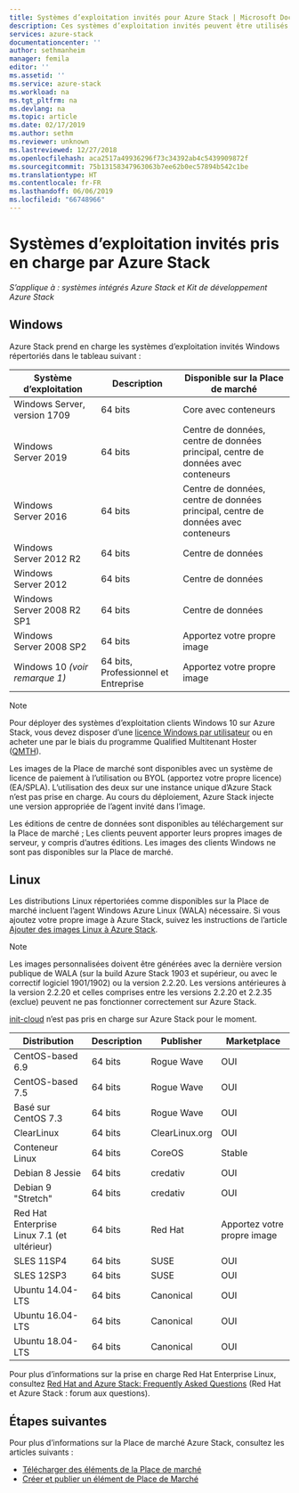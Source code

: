 ```yaml
---
title: Systèmes d’exploitation invités pour Azure Stack | Microsoft Docs
description: Ces systèmes d’exploitation invités peuvent être utilisés avec Azure Stack.
services: azure-stack
documentationcenter: ''
author: sethmanheim
manager: femila
editor: ''
ms.assetid: ''
ms.service: azure-stack
ms.workload: na
ms.tgt_pltfrm: na
ms.devlang: na
ms.topic: article
ms.date: 02/17/2019
ms.author: sethm
ms.reviewer: unknown
ms.lastreviewed: 12/27/2018
ms.openlocfilehash: aca2517a49936296f73c34392ab4c5439909872f
ms.sourcegitcommit: 75b13158347963063b7ee62b0ec57894b542c1be
ms.translationtype: HT
ms.contentlocale: fr-FR
ms.lasthandoff: 06/06/2019
ms.locfileid: "66748966"
---
```

# <a name="guest-operating-systems-supported-on-azure-stack"></a>Systèmes d’exploitation invités pris en charge par Azure Stack

*S’applique à : systèmes intégrés Azure Stack et Kit de développement Azure Stack*

## <a name="windows"></a>Windows

Azure Stack prend en charge les systèmes d’exploitation invités Windows répertoriés dans le tableau suivant :

| Système d’exploitation | Description | Disponible sur la Place de marché |
| --- | --- | --- |
| Windows Server, version 1709 | 64 bits | Core avec conteneurs |
| Windows Server 2019 | 64 bits |  Centre de données, centre de données principal, centre de données avec conteneurs |
| Windows Server 2016 | 64 bits |  Centre de données, centre de données principal, centre de données avec conteneurs |
| Windows Server 2012 R2 | 64 bits |  Centre de données |
| Windows Server 2012 | 64 bits |  Centre de données |
| Windows Server 2008 R2 SP1 | 64 bits |  Centre de données |
| Windows Server 2008 SP2 | 64 bits |  Apportez votre propre image |
| Windows 10 *(voir remarque 1)* | 64 bits, Professionnel et Entreprise | Apportez votre propre image |

> [!NOTE]
> Pour déployer des systèmes d’exploitation clients Windows 10 sur Azure Stack, vous devez disposer d’une [licence Windows par utilisateur](https://www.microsoft.com/en-us/Licensing/product-licensing/windows10.aspx) ou en acheter une par le biais du programme Qualified Multitenant Hoster ([QMTH](https://www.microsoft.com/en-us/CloudandHosting/licensing_sca.aspx)).

Les images de la Place de marché sont disponibles avec un système de licence de paiement à l’utilisation ou BYOL (apportez votre propre licence) (EA/SPLA). L’utilisation des deux sur une instance unique d’Azure Stack n’est pas prise en charge. Au cours du déploiement, Azure Stack injecte une version appropriée de l’agent invité dans l’image.

Les éditions de centre de données sont disponibles au téléchargement sur la Place de marché ; Les clients peuvent apporter leurs propres images de serveur, y compris d’autres éditions. Les images des clients Windows ne sont pas disponibles sur la Place de marché.

## <a name="linux"></a>Linux

Les distributions Linux répertoriées comme disponibles sur la Place de marché incluent l’agent Windows Azure Linux (WALA) nécessaire. Si vous ajoutez votre propre image à Azure Stack, suivez les instructions de l’article [Ajouter des images Linux à Azure Stack](azure-stack-linux.md).

> [!NOTE]
> Les images personnalisées doivent être générées avec la dernière version publique de WALA (sur la build Azure Stack 1903 et supérieur, ou avec le correctif logiciel 1901/1902) ou la version 2.2.20. Les versions antérieures à la version 2.2.20 et celles comprises entre les versions 2.2.20 et 2.2.35 (exclue) peuvent ne pas fonctionner correctement sur Azure Stack. 
>
> [init-cloud](https://cloud-init.io/) n’est pas pris en charge sur Azure Stack pour le moment.

| Distribution | Description | Publisher | Marketplace |
| --- | --- | --- | --- |
| CentOS-based 6.9 | 64 bits | Rogue Wave | OUI |
| CentOS-based 7.5 | 64 bits | Rogue Wave | OUI |
| Basé sur CentOS 7.3 | 64 bits | Rogue Wave | OUI |
| ClearLinux | 64 bits | ClearLinux.org | OUI |
| Conteneur Linux |  64 bits | CoreOS | Stable |
| Debian 8 Jessie | 64 bits | credativ |  OUI |
| Debian 9 "Stretch" | 64 bits | credativ | OUI |
| Red Hat Enterprise Linux 7.1 (et ultérieur) | 64 bits | Red Hat | Apportez votre propre image |
| SLES 11SP4 | 64 bits | SUSE | OUI |
| SLES 12SP3 | 64 bits | SUSE | OUI |
| Ubuntu 14.04-LTS | 64 bits | Canonical | OUI |
| Ubuntu 16.04-LTS | 64 bits | Canonical | OUI |
| Ubuntu 18.04-LTS | 64 bits | Canonical | OUI |

Pour plus d’informations sur la prise en charge Red Hat Enterprise Linux, consultez [Red Hat and Azure Stack: Frequently Asked Questions](https://access.redhat.com/articles/3413531) (Red Hat et Azure Stack : forum aux questions).

## <a name="next-steps"></a>Étapes suivantes

Pour plus d’informations sur la Place de marché Azure Stack, consultez les articles suivants :

- [Télécharger des éléments de la Place de marché](azure-stack-download-azure-marketplace-item.md)  
- [Créer et publier un élément de Place de Marché](azure-stack-create-and-publish-marketplace-item.md)
